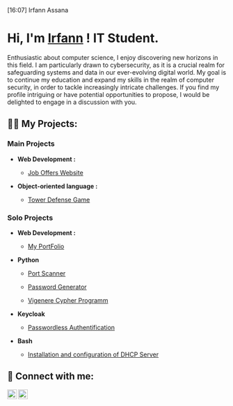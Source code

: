 [16:07] Irfann Assana
<h1>Hi, I'm <a href="https://github.com/irfann95">Irfann</a> ! IT Student.</h1>

Enthusiastic about computer science, I enjoy discovering new horizons in this field. I am particularly drawn to cybersecurity, as it is a crucial realm for safeguarding systems and data in our ever-evolving digital world. My goal is to continue my education and expand my skills in the realm of computer security, in order to tackle increasingly intricate challenges. If you find my profile intriguing or have potential opportunities to propose, I would be delighted to engage in a discussion with you.

<h2>👨‍💻 My Projects:</h2>
 
<h3>Main Projects</h3>
 
- <b>Web Development :</b>

  - [Job Offers Website](https://github.com/Irfann95/Job_board)

- <b>Object-oriented language : </b>

  - [Tower Defense Game](https://github.com/Irfann95/Tower_Defense_Game)
 
<h3>Solo Projects</h3>
 
 
- <b>Web Development :</b>

  - [My PortFolio](https://github.com/Irfann95/Portfolio)

- <b>Python</b>

  - [Port Scanner](https://github.com/Irfann95/scanner_port)

  - [Password Generator](https://github.com/Irfann95/password_generator)

  - [Vigenere Cypher Programm](https://github.com/Irfann95/vigenere_cipher)
 
- <b>Keycloak</b>

  - [Passwordless Authentification](https://github.com/Irfann95/Passwordless_Authentication)

- <b>Bash</b>

    - [Installation and configuration of DHCP Server](https://github.com/Irfann95/DHCP_server)
 
 
<h2> 🤳 Connect with me:</h2>
 
 
[<img align="left" alt="JoshMadakor | Twitter" width="22px" src="https://cdn.jsdelivr.net/npm/simple-icons@v3/icons/twitter.svg" />][twitter]

[<img align="left" alt="JoshMadakor | LinkedIn" width="22px" src="https://cdn.jsdelivr.net/npm/simple-icons@v3/icons/linkedin.svg" />][linkedin]
 
 
[twitter]: https://twitter.com/as95_irfann

[linkedin]: https://linkedin.com/in/irfann-assana
